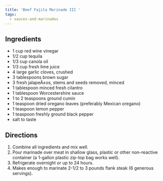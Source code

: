 ```yaml
---
title: 'Beef Fajita Marinade III '
tags:
  - sauces-and-marinades
---
```



## Ingredients

-   1 cup red wine vinegar
-   1/2 cup tequila
-   1/3 cup canola oil
-   1/3 cup fresh lime juice
-   4 large garlic cloves, crushed
-   3 tablespoons brown sugar
-   3 fresh jalapeÃ±os, stems and seeds removed, minced
-   1 tablespoon minced fresh cilantro
-   1 tablespoon Worcestershire sauce
-   1 to 2 teaspoons ground cumin
-   1 teaspoon dried oregano leaves (preferably Mexican oregano)
-   1 teaspoon lemon pepper
-   1 teaspoon freshly ground black pepper
-   salt to taste

## Directions

1.  Combine all ingredients and mix well.
2.  Pour marinade over meat in shallow glass, plastic or other non-reactive container (a 1-gallon plastic zip-top bag works well).
3.  Refrigerate overnight or up to 24 hours.
4.  Makes enough to marinate 2-1/2 to 3 pounds flank steak (6 generous servings).
